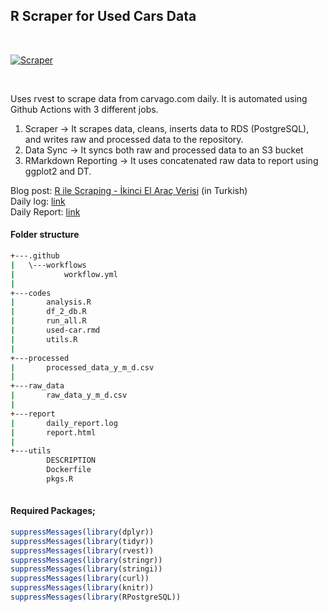 ## R Scraper for Used Cars Data 
<br>

[![Scraper](https://github.com/silverstone1903/used-car-scraper/actions/workflows/workflow.yml/badge.svg)](https://github.com/silverstone1903/used-car-scraper/actions/workflows/workflow.yml)

<br>

Uses rvest to scrape data from carvago.com daily. It is automated using Github Actions with 3 different jobs.

1. Scraper -> It scrapes data, cleans, inserts data to RDS (PostgreSQL), and writes raw and processed data to the repository.
2. Data Sync -> It syncs both raw and processed data to an S3 bucket
3. RMarkdown Reporting -> It uses concatenated raw data to report using ggplot2 and DT.


Blog post: [R ile Scraping - İkinci El Araç Verisi](https://silverstone1903.github.io/posts/2022/08/scraper-ile-ikinci-el-arac-verisi/) (in Turkish) <br>
Daily log: [link](https://silverstone1903.github.io/used-car-scraper/report/daily_report.log) <br>
Daily Report: [link](https://silverstone1903.github.io/used-car-scraper/report/report.html) <br>

#### Folder structure
```bash
+---.github
|   \---workflows
|           workflow.yml
|           
+---codes
|       analysis.R
|       df_2_db.R
|       run_all.R
|       used-car.rmd
|       utils.R
|       
+---processed
|       processed_data_y_m_d.csv
|       
+---raw_data
|       raw_data_y_m_d.csv
|       
+---report
|       daily_report.log
|       report.html
|       
+---utils
        DESCRIPTION
        Dockerfile
        pkgs.R
        

```


#### Required Packages;
```r
suppressMessages(library(dplyr))
suppressMessages(library(tidyr))
suppressMessages(library(rvest))
suppressMessages(library(stringr))
suppressMessages(library(stringi))
suppressMessages(library(curl))
suppressMessages(library(knitr))
suppressMessages(library(RPostgreSQL))
```
